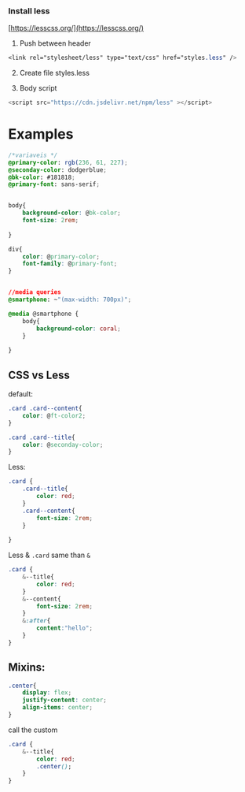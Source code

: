 
### Install less


[https://lesscss.org/](https://lesscss.org/)

1. Push between header
 ```css
 <link rel="stylesheet/less" type="text/css" href="styles.less" />
 ```

 2. Create file styles.less

 3. Body script
 ```js
 <script src="https://cdn.jsdelivr.net/npm/less" ></script>
 ```

# Examples

```css
/*variaveis */
@primary-color: rgb(236, 61, 227);
@seconday-color: dodgerblue;
@bk-color: #181818;
@primary-font: sans-serif;


body{
    background-color: @bk-color;
    font-size: 2rem;
    
}

div{
    color: @primary-color;
    font-family: @primary-font;
}


//media queries
@smartphone: ~"(max-width: 700px)";

@media @smartphone {
    body{
        background-color: coral;
    }
    
}
 ```

## CSS vs Less
default:
```css
.card .card--content{
    color: @ft-color2;
}

.card .card--title{
    color: @seconday-color;
}

```

Less:
```css
.card {
    .card--title{
        color: red;
    }
    .card--content{
        font-size: 2rem;        
    }
    
}
```

Less &  `.card` same than `&`
```css
.card {
    &--title{
        color: red;
    }
    &--content{
        font-size: 2rem;        
    }
    &:after{
        content:"hello";
    }
}
```

## Mixins:

```css
.center{
    display: flex;
    justify-content: center;
    align-items: center;
}
```

call the custom

```css
.card {
    &--title{
        color: red;
        .center();
    }
}
```


